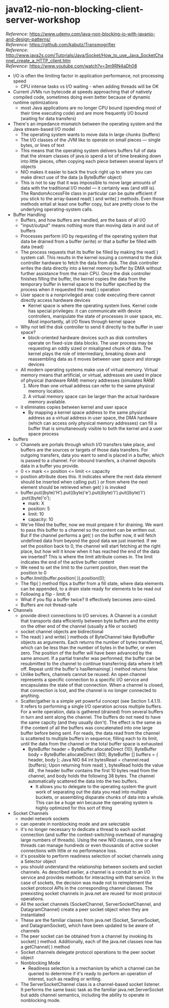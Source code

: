 # java12-nio-non-blocking-client-server-workshop

_Reference_: https://www.udemy.com/java-non-blocking-io-with-javanio-and-design-patterns/  
_Reference_: https://github.com/kabutz/Transmogrifier  
_Reference_: http://www.java2s.com/Tutorials/Java/Socket/How_to_use_Java_SocketChannel_create_a_HTTP_client.htm  
_Reference_: https://www.youtube.com/watch?v=3m9RN4aDh08

* I/O is often the limiting factor in application performance, not processing speed
    * CPU intense tasks vs I/O waiting - when adding threads will be OK
* Current JVMs run bytecode
  at speeds approaching that of natively compiled code, sometimes doing even better because of
  dynamic runtime optimizations
  * most Java applications are no longer CPU
    bound (spending most of their time executing code) and are more frequently I/O bound
    (waiting for data transfers)
* There's an impedance mismatch between the operating system
  and the Java stream-based I/O model
  * The operating system wants to move data in large
    chunks (buffers)
  * The
    I/O classes of the JVM like to operate on small pieces — single bytes, or lines of text
  * This
    means that the operating system delivers buffers full of data that the stream classes of
    java.io spend a lot of time breaking down into little pieces, often copying each piece
    between several layers of objects
  * NIO makes it easier to
    back the truck right up to where you can make direct use of the data (a ByteBuffer object)
  * This is not to say that it was impossible to move large amounts of data with the traditional I/O
    model — it certainly was (and still is). The RandomAccessFile class in particular can be quite
    efficient if you stick to the array-based read( ) and write( ) methods. Even those methods
    entail at least one buffer copy, but are pretty close to the underlying operating-system calls.
* Buffer Handling
    * Buffers, and how buffers are handled, are the basis of all I/O
    * "input/output"
      means nothing more than moving data in and out of buffers
    * Processes perform I/O by requesting of the operating system that data be drained from
      a buffer (write) or that a buffer be filled with data (read)
    * The process requests that
      its buffer be filled by making the read( ) system call. This results in the kernel issuing
      a command to the disk controller hardware to fetch the data from disk. The disk controller
      writes the data directly into a kernel memory buffer by DMA without further assistance from
      the main CPU. Once the disk controller finishes filling the buffer, the kernel copies the data
      from the temporary buffer in kernel space to the buffer specified by the process when it
      requested the read( ) operation
    * User space is
      a nonprivileged area: code executing there cannot directly access hardware devices
      * Kernel space is where the operating system lives. Kernel code has special privileges:
        it can communicate with device controllers, manipulate the state of processes in user space,
        etc. Most importantly, all I/O flows through kernel space
    * Why not tell the disk controller to send it directly to
      the buffer in user space?
      * block-oriented hardware devices such as disk
        controllers operate on fixed-size data blocks. The user process may be requesting an oddly
        sized or misaligned chunk of data. The kernel plays the role of intermediary, breaking down
        and reassembling data as it moves between user space and storage devices
    * All modern operating systems make use of virtual memory. Virtual memory means that
      artificial, or virtual, addresses are used in place of physical (hardware RAM) memory
      addresses (simulates RAM)
      1. More than one virtual address can refer to the same physical memory location.
      2. A virtual memory space can be larger than the actual hardware memory available.
    * it eliminates copies between kernel and user space
        * By mapping a kernel space address
          to the same physical address as a virtual address in user space, the DMA hardware (which can
          access only physical memory addresses) can fill a buffer that is simultaneously visible to both
          the kernel and a user space process
* buffers
    * Channels are portals through which I/O transfers
      take place, and buffers are the sources or targets of those data transfers. For outgoing
      transfers, data you want to send is placed in a buffer, which is passed to a channel. For
      inbound transfers, a channel deposits data in a buffer you provide.
    * 0 <= mark <= position <= limit <= capacity
    * position attribute does this. It indicates where the next data element should be inserted
      when calling put( ) or from where the next element should be retrieved when get( ) is invoked
    * buffer.put((byte)'H').put((byte)'e').put((byte)'l').put((byte)'l')
      .put((byte)'o');
      * mark: X
      * position: 5
      * limit: 10
      * capacity: 10
    * We've filled the buffer, now we must prepare it for draining. We want to pass this buffer to a
      channel so the content can be written out. But if the channel performs a get( ) on the buffer
      now, it will fetch undefined data from beyond the good data we just inserted. If we set the
      position back to 0, the channel will start fetching at the right place, but how will it know when
      it has reached the end of the data we inserted? This is where the limit attribute comes in. The
      limit indicates the end of the active buffer content
    * We need to set the limit to the current
      position, then reset the position to 0
    * buffer.limit(buffer.position( )).position(0);
    * The flip( ) method flips a buffer from a fill state, where data elements can be appended, to a
      drain state ready for elements to be read out
    * Following a flip - limit: 6
    * What if you flip a buffer twice? It effectively becomes zero-sized.
    * Buffers are not thread-safe
* Channels
    * provide direct connections to I/O
      services. A Channel is a conduit that transports data efficiently between byte buffers and the
      entity on the other end of the channel (usually a file or socket)
    * socket
      channel objects are bidirectional
    * The read( ) and write( ) methods of ByteChannel take ByteBuffer objects as arguments. Each
      returns the number of bytes transferred, which can be less than the number of bytes in the
      buffer, or even zero. The position of the buffer will have been advanced by the same amount.
      If a partial transfer was performed, the buffer can be resubmitted to the channel to continue
      transferring data where it left off. Repeat until the buffer's hasRemaining( ) method returns
      false
    * Unlike buffers, channels cannot be reused. An open channel represents a specific connection
      to a specific I/O service and encapsulates the state of that connection. When a channel is
      closed, that connection is lost, and the channel is no longer connected to anything.
    * Scatter/gather is a simple yet powerful concept (see Section 1.4.1.1).
      It refers to performing a single I/O operation across multiple buffers. For a write operation,
      data is gathered (drained) from several buffers in turn and sent along the channel. The buffers
      do not need to have the same capcity (and they usually don't). The effect is the same as if the
      content of all the buffers was concatenated into one large buffer before being sent. For reads,
      the data read from the channel is scattered to multiple buffers in sequence, filling each to its
      limit, until the data from the channel or the total buffer space is exhausted
      * ByteBuffer header = ByteBuffer.allocateDirect (10);
        ByteBuffer body = ByteBuffer.allocateDirect (80);
        ByteBuffer [] buffers = { header, body };
        Java NIO
        64
        int bytesRead = channel.read (buffers);
        Upon returning from read( ), bytesRead holds the value 48 , the header buffer contains the
        first 10 bytes read from the channel, and body holds the following 38 bytes. The channel
        automatically scattered the data into the two buffers.
        *  It allows you to
          delegate to the operating system the grunt work of separating out the data you read into
          multiple buckets, or assembling disparate chunks of data into a whole. This can be a huge win
          because the operating system is highly optimized for this sort of thing
* Socket Channels
    * model network sockets
    * can operate in nonblocking mode and are selectable
    * it's no longer necessary to
      dedicate a thread to each socket connection (and suffer the context-switching overhead of
      managing large numbers of threads). Using the new NIO classes, one or a few threads can
      manage hundreds or even thousands of active socket connections with little or no performance
      loss.
    *  it's possible to perform
      readiness selection of socket channels using a Selector object
    * you should understand the
      relationship between sockets and socket channels. As described earlier, a channel is a conduit
      to an I/O service and provides methods for interacting with that service. In the case of sockets,
      the decision was made not to reimplement the socket protocol APIs in the corresponding
      channel classes. The preexisting socket channels in java.net are reused for most protocol
      operations.
    * All the socket channels (SocketChannel, ServerSocketChannel, and DatagramChannel) create
      a peer socket object when they are instantiated
    *  These are the familiar classes from java.net
      (Socket, ServerSocket, and DatagramSocket), which have been updated to be aware of
      channels
    * The peer socket can be obtained from a channel by invoking its socket( ) method.
      Additionally, each of the java.net classes now has a getChannel( ) method
    * Socket channels delegate protocol operations to the peer socket object
    * Nonblocking Mode
        * Readiness selection is a mechanism by which a channel can be queried to determine if it's
          ready to perform an operation of interest, such as reading or writing.
    * The ServerSocketChannel class is a channel-based socket listener. It performs the same basic
          task as the familiar java.net.ServerSocket but adds channel semantics, including the ability to
          operate in nonblocking mode.